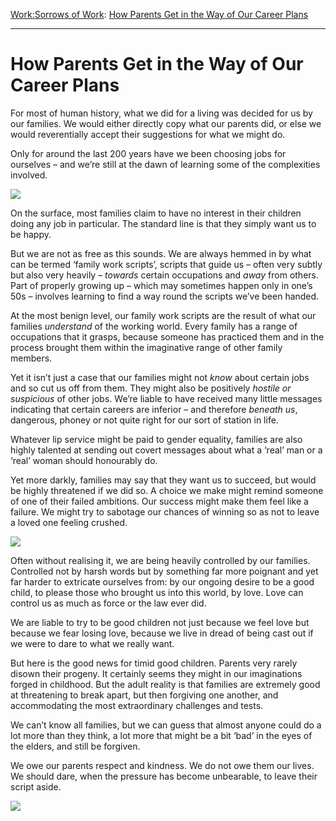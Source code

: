 [Work:](https://www.theschooloflife.com/thebookoflife/category/work/)[Sorrows of Work](https://www.theschooloflife.com/thebookoflife/category/work/sorrows-of-work/): [How Parents Get in the Way of Our Career Plans](https://www.theschooloflife.com/thebookoflife/how-parents-get-in-the-way-of-our-career-plans/)

* * *

# How Parents Get in the Way of Our Career Plans

For most of human history, what we did for a living was decided for us by our families. We would either directly copy what our parents did, or else we would reverentially accept their suggestions for what we might do.

Only for around the last 200 years have we been choosing jobs for ourselves – and we’re still at the dawn of learning some of the complexities involved.

![](https://uploads2.wikiart.org/images/richard-dadd/portrait-of-a-young-man-1853.jpg)

On the surface, most families claim to have no interest in their children doing any job in particular. The standard line is that they simply want us to be happy.

But we are not as free as this sounds. We are always hemmed in by what can be termed ‘family work scripts’, scripts that guide us – often very subtly but also very heavily – _towards_ certain occupations and _away_ from others. Part of properly growing up – which may sometimes happen only in one’s 50s – involves learning to find a way round the scripts we’ve been handed.

At the most benign level, our family work scripts are the result of what our families _understand_ of the working world. Every family has a range of occupations that it grasps, because someone has practiced them and in the process brought them within the imaginative range of other family members.

Yet it isn’t just a case that our families might not _know_ about certain jobs and so cut us off from them. They might also be positively _hostile or suspicious_ of other jobs. We’re liable to have received many little messages indicating that certain careers are inferior – and therefore _beneath&nbsp;us_, dangerous, phoney or not quite right for our sort of station in life.

Whatever lip service might be paid to gender equality, families are also highly talented at sending out covert messages about what a ‘real’ man or a ‘real’ woman should honourably do.

Yet more darkly, families may say that they want us to succeed, but would be highly threatened if we did so. A choice we make might remind someone of one of their failed ambitions. Our success might make them feel like a failure. We might try to sabotage our chances of winning so as not to leave a loved one feeling crushed.

![](https://s-media-cache-ak0.pinimg.com/564x/38/7b/b1/387bb19bd852387d375799a5edbf9c1c.jpg)

Often without realising it, we are being heavily controlled by our families. Controlled not by harsh words but by something far more poignant and yet far harder to extricate ourselves from: by our ongoing desire to be a good child, to please those who brought us into this world, by love. Love can control us as much as force or the law ever did.

We are liable to try to be good children not just because we feel love but because we fear losing love, because we live in dread of being cast out if we were to dare to what we really want.

But here is the good news for timid good children. Parents very rarely disown their progeny. It certainly seems they might in our imaginations forged in childhood. But the adult reality is that families are extremely good at threatening to break apart, but then forgiving one another, and accommodating the most extraordinary challenges and tests.

We can’t know all families, but we can guess that almost anyone could do a lot more than they think, a lot more that might be a bit ‘bad’ in the eyes of the elders, and still be forgiven.

We owe our parents respect and kindness. We do not owe them our lives. We should dare, when the pressure has become unbearable, to leave their script aside.

[![](https://img.youtube.com/vi/82aa881dpr0/0.jpg)](https://www.youtube.com/embed/82aa881dpr0 '')

